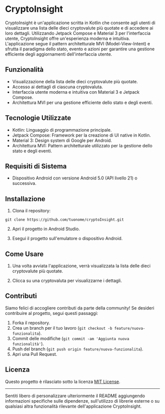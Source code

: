 

# CryptoInsight

CryptoInsight è un'applicazione scritta in Kotlin che consente agli utenti di visualizzare una lista delle dieci cryptovalute più quotate e di accedere ai loro dettagli. Utilizzando Jetpack Compose e Material 3 per l'interfaccia utente, CryptoInsight offre un'esperienza moderna e intuitiva. L'applicazione segue il pattern architetturale MVI (Model-View-Intent) e sfrutta il paradigma dello stato, evento e azioni per garantire una gestione efficiente degli aggiornamenti dell'interfaccia utente.

## Funzionalità

- Visualizzazione della lista delle dieci cryptovalute più quotate.
- Accesso ai dettagli di ciascuna cryptovaluta.
- Interfaccia utente moderna e intuitiva con Material 3 e Jetpack Compose.
- Architettura MVI per una gestione efficiente dello stato e degli eventi.

## Tecnologie Utilizzate

- Kotlin: Linguaggio di programmazione principale.
- Jetpack Compose: Framework per la creazione di UI native in Kotlin.
- Material 3: Design system di Google per Android.
- Architettura MVI: Pattern architetturale utilizzato per la gestione dello stato e degli eventi.

## Requisiti di Sistema

- Dispositivo Android con versione Android 5.0 (API livello 21) o successiva.

## Installazione

1. Clona il repository:

```
git clone https://github.com/tuonome/cryptoInsight.git
```

2. Apri il progetto in Android Studio.

3. Esegui il progetto sull'emulatore o dispositivo Android.

## Come Usare

1. Una volta avviata l'applicazione, verrà visualizzata la lista delle dieci cryptovalute più quotate.

2. Clicca su una cryptovaluta per visualizzarne i dettagli.

## Contributi

Siamo felici di accogliere contributi da parte della community! Se desideri contribuire al progetto, segui questi passaggi:

1. Forka il repository.
2. Crea un branch per il tuo lavoro (`git checkout -b feature/nuova-funzionalita`).
3. Commit delle modifiche (`git commit -am 'Aggiunta nuova funzionalità'`).
4. Push del branch (`git push origin feature/nuova-funzionalita`).
5. Apri una Pull Request.

## Licenza

Questo progetto è rilasciato sotto la licenza [MIT License](LICENSE).

---

Sentiti libero di personalizzare ulteriormente il README aggiungendo informazioni specifiche sulle dipendenze, sull'utilizzo di librerie esterne o su qualsiasi altra funzionalità rilevante dell'applicazione CryptoInsight.

